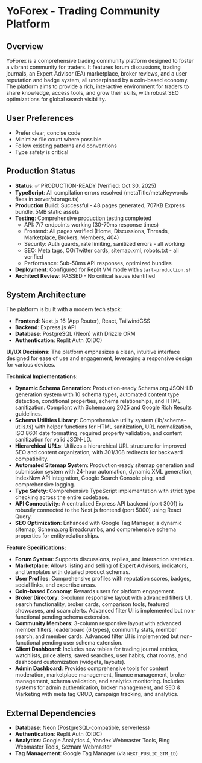 # YoForex - Trading Community Platform

## Overview
YoForex is a comprehensive trading community platform designed to foster a vibrant community for traders. It features forum discussions, trading journals, an Expert Advisor (EA) marketplace, broker reviews, and a user reputation and badge system, all underpinned by a coin-based economy. The platform aims to provide a rich, interactive environment for traders to share knowledge, access tools, and grow their skills, with robust SEO optimizations for global search visibility.

## User Preferences
- Prefer clear, concise code
- Minimize file count where possible
- Follow existing patterns and conventions
- Type safety is critical

## Production Status
- **Status**: ✅ PRODUCTION-READY (Verified: Oct 30, 2025)
- **TypeScript**: All compilation errors resolved (metaTitle/metaKeywords fixes in server/storage.ts)
- **Production Build**: Successful - 48 pages generated, 707KB Express bundle, 5MB static assets
- **Testing**: Comprehensive production testing completed
  - API: 7/7 endpoints working (30-70ms response times)
  - Frontend: All pages verified (Home, Discussions, Threads, Marketplace, Brokers, Members, 404)
  - Security: Auth guards, rate limiting, sanitized errors - all working
  - SEO: Meta tags, OG/Twitter cards, sitemap.xml, robots.txt - all verified
  - Performance: Sub-50ms API responses, optimized bundles
- **Deployment**: Configured for Replit VM mode with `start-production.sh`
- **Architect Review**: PASSED - No critical issues identified

## System Architecture
The platform is built with a modern tech stack:
- **Frontend**: Next.js 16 (App Router), React, TailwindCSS
- **Backend**: Express.js API
- **Database**: PostgreSQL (Neon) with Drizzle ORM
- **Authentication**: Replit Auth (OIDC)

**UI/UX Decisions:**
The platform emphasizes a clean, intuitive interface designed for ease of use and engagement, leveraging a responsive design for various devices.

**Technical Implementations:**
- **Dynamic Schema Generation**: Production-ready Schema.org JSON-LD generation system with 10 schema types, automated content type detection, conditional properties, schema relationships, and HTML sanitization. Compliant with Schema.org 2025 and Google Rich Results guidelines.
- **Schema Utilities Library**: Comprehensive utility system (lib/schema-utils.ts) with helper functions for HTML sanitization, URL normalization, ISO 8601 date formatting, required property validation, and content sanitization for valid JSON-LD.
- **Hierarchical URLs**: Utilizes a hierarchical URL structure for improved SEO and content organization, with 301/308 redirects for backward compatibility.
- **Automated Sitemap System**: Production-ready sitemap generation and submission system with 24-hour automation, dynamic XML generation, IndexNow API integration, Google Search Console ping, and comprehensive logging.
- **Type Safety**: Comprehensive TypeScript implementation with strict type checking across the entire codebase.
- **API Connectivity**: A centralized Express API backend (port 3001) is robustly connected to the Next.js frontend (port 5000) using React Query.
- **SEO Optimization**: Enhanced with Google Tag Manager, a dynamic sitemap, Schema.org Breadcrumbs, and comprehensive schema properties for entity relationships.

**Feature Specifications:**
- **Forum System**: Supports discussions, replies, and interaction statistics.
- **Marketplace**: Allows listing and selling of Expert Advisors, indicators, and templates with detailed product schemas.
- **User Profiles**: Comprehensive profiles with reputation scores, badges, social links, and expertise areas.
- **Coin-based Economy**: Rewards users for platform engagement.
- **Broker Directory**: 3-column responsive layout with advanced filters UI, search functionality, broker cards, comparison tools, featured showcases, and scam alerts. Advanced filter UI is implemented but non-functional pending schema extension.
- **Community Members**: 3-column responsive layout with advanced member filters, leaderboard (6 types), community stats, member search, and member cards. Advanced filter UI is implemented but non-functional pending user schema extension.
- **Client Dashboard**: Includes new tables for trading journal entries, watchlists, price alerts, saved searches, user habits, chat rooms, and dashboard customization (widgets, layouts).
- **Admin Dashboard**: Provides comprehensive tools for content moderation, marketplace management, finance management, broker management, schema validation, and analytics monitoring. Includes systems for admin authentication, broker management, and SEO & Marketing with meta tag CRUD, campaign tracking, and analytics.

## External Dependencies
- **Database**: Neon (PostgreSQL-compatible, serverless)
- **Authentication**: Replit Auth (OIDC)
- **Analytics**: Google Analytics 4, Yandex Webmaster Tools, Bing Webmaster Tools, Seznam Webmaster
- **Tag Management**: Google Tag Manager (via `NEXT_PUBLIC_GTM_ID`)